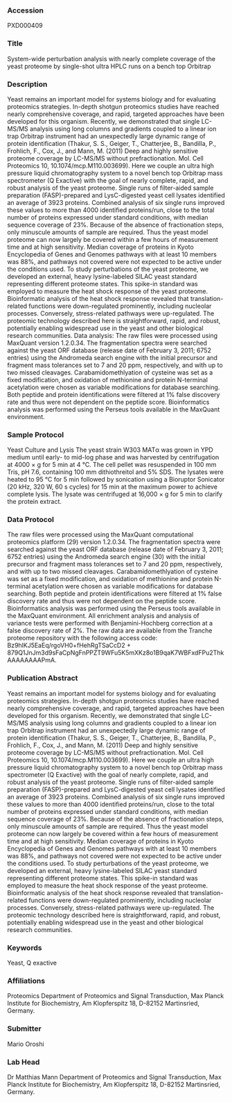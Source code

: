 ### Accession
PXD000409

### Title
System-wide perturbation analysis with nearly complete coverage of the yeast proteome by single-shot ultra HPLC runs on a bench top Orbitrap

### Description
Yeast remains an important model for systems biology and for evaluating proteomics strategies. In-depth shotgun proteomics studies have reached nearly comprehensive coverage, and rapid, targeted approaches have been developed for this organism. Recently, we demonstrated that single LC-MS/MS analysis using long columns and gradients coupled to a linear ion trap Orbitrap instrument had an unexpectedly large dynamic range of protein identification (Thakur, S. S., Geiger, T., Chatterjee, B., Bandilla, P., Frohlich, F., Cox, J., and Mann, M. (2011) Deep and highly sensitive proteome coverage by LC-MS/MS without prefractionation. Mol. Cell Proteomics 10, 10.1074/mcp.M110.003699). Here we couple an ultra high pressure liquid chromatography system to a novel bench top Orbitrap mass spectrometer (Q Exactive) with the goal of nearly complete, rapid, and robust analysis of the yeast proteome. Single runs of filter-aided sample preparation (FASP)-prepared and LysC-digested yeast cell lysates identified an average of 3923 proteins. Combined analysis of six single runs improved these values to more than 4000 identified proteins/run, close to the total number of proteins expressed under standard conditions, with median sequence coverage of 23%. Because of the absence of fractionation steps, only minuscule amounts of sample are required. Thus the yeast model proteome can now largely be covered within a few hours of measurement time and at high sensitivity. Median coverage of proteins in Kyoto Encyclopedia of Genes and Genomes pathways with at least 10 members was 88%, and pathways not covered were not expected to be active under the conditions used. To study perturbations of the yeast proteome, we developed an external, heavy lysine-labeled SILAC yeast standard representing different proteome states. This spike-in standard was employed to measure the heat shock response of the yeast proteome. Bioinformatic analysis of the heat shock response revealed that translation-related functions were down-regulated prominently, including nucleolar processes. Conversely, stress-related pathways were up-regulated. The proteomic technology described here is straightforward, rapid, and robust, potentially enabling widespread use in the yeast and other biological research communities. Data analysis: The raw files were processed using MaxQuant version 1.2.0.34. The fragmentation spectra were searched against the yeast ORF database (release date of February 3, 2011; 6752 entries) using the Andromeda search engine with the initial precursor and fragment mass tolerances set to 7 and 20 ppm, respectively, and with up to two missed cleavages. Carabamidomethlyation of cysteine was set as a fixed modification, and oxidation of methionine and protein N-terminal acetylation were chosen as variable modifications for database searching. Both peptide and protein identifications were filtered at 1% false discovery rate and thus were not dependent on the peptide score. Bioinformatics analysis was performed using the Perseus tools available in the MaxQuant environment.

### Sample Protocol
Yeast Culture and Lysis The yeast strain W303 MATα was grown in YPD medium until early- to mid-log phase and was harvested by centrifugation at 4000 × g for 5 min at 4 °C. The cell pellet was resuspended in 100 mm Tris, pH 7.6, containing 100 mm dithiothreitol and 5% SDS. The lysates were heated to 95 °C for 5 min followed by sonication using a Bioruptor Sonicator (20 kHz, 320 W, 60 s cycles) for 15 min at the maximum power to achieve complete lysis. The lysate was centrifuged at 16,000 × g for 5 min to clarify the protein extract.

### Data Protocol
The raw files were processed using the MaxQuant computational proteomics platform (29) version 1.2.0.34. The fragmentation spectra were searched against the yeast ORF database (release date of February 3, 2011; 6752 entries) using the Andromeda search engine (30) with the initial precursor and fragment mass tolerances set to 7 and 20 ppm, respectively, and with up to two missed cleavages. Carabamidomethlyation of cysteine was set as a fixed modification, and oxidation of methionine and protein N-terminal acetylation were chosen as variable modifications for database searching. Both peptide and protein identifications were filtered at 1% false discovery rate and thus were not dependent on the peptide score. Bioinformatics analysis was performed using the Perseus tools available in the MaxQuant environment. All enrichment analysis and analysis of variance tests were performed with Benjamini-Hochberg correction at a false discovery rate of 2%. The raw data are available from the Tranche proteome repository with the following access code: Bz9hlKJ5EaEq/rgoVH0+fHehRgTSaCcD2 + 879Q1JnJm3d9sFaCpNgFnPPZT9WFu5K5mXKz8o1B9qaK7WBFxdFPu2ThkAAAAAAAAPmA.

### Publication Abstract
Yeast remains an important model for systems biology and for evaluating proteomics strategies. In-depth shotgun proteomics studies have reached nearly comprehensive coverage, and rapid, targeted approaches have been developed for this organism. Recently, we demonstrated that single LC-MS/MS analysis using long columns and gradients coupled to a linear ion trap Orbitrap instrument had an unexpectedly large dynamic range of protein identification (Thakur, S. S., Geiger, T., Chatterjee, B., Bandilla, P., Frohlich, F., Cox, J., and Mann, M. (2011) Deep and highly sensitive proteome coverage by LC-MS/MS without prefractionation. Mol. Cell Proteomics 10, 10.1074/mcp.M110.003699). Here we couple an ultra high pressure liquid chromatography system to a novel bench top Orbitrap mass spectrometer (Q Exactive) with the goal of nearly complete, rapid, and robust analysis of the yeast proteome. Single runs of filter-aided sample preparation (FASP)-prepared and LysC-digested yeast cell lysates identified an average of 3923 proteins. Combined analysis of six single runs improved these values to more than 4000 identified proteins/run, close to the total number of proteins expressed under standard conditions, with median sequence coverage of 23%. Because of the absence of fractionation steps, only minuscule amounts of sample are required. Thus the yeast model proteome can now largely be covered within a few hours of measurement time and at high sensitivity. Median coverage of proteins in Kyoto Encyclopedia of Genes and Genomes pathways with at least 10 members was 88%, and pathways not covered were not expected to be active under the conditions used. To study perturbations of the yeast proteome, we developed an external, heavy lysine-labeled SILAC yeast standard representing different proteome states. This spike-in standard was employed to measure the heat shock response of the yeast proteome. Bioinformatic analysis of the heat shock response revealed that translation-related functions were down-regulated prominently, including nucleolar processes. Conversely, stress-related pathways were up-regulated. The proteomic technology described here is straightforward, rapid, and robust, potentially enabling widespread use in the yeast and other biological research communities.

### Keywords
Yeast, Q exactive

### Affiliations
Proteomics
Department of Proteomics and Signal Transduction, Max Planck Institute for Biochemistry, Am Klopferspitz 18, D-82152 Martinsried, Germany.

### Submitter
Mario Oroshi

### Lab Head
Dr Matthias Mann
Department of Proteomics and Signal Transduction, Max Planck Institute for Biochemistry, Am Klopferspitz 18, D-82152 Martinsried, Germany.


